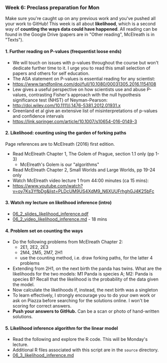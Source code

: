 ### Week 6: Preclass preparation for Mon
Make sure you're caught up on any previous work and you've pushed all your work to GitHub! This week is all about **likelihood**, which is a second way of **counting the ways data could have happened**. All reading can be found in the Google Drive (papers are in "Other reading", McElreath is in "Texts").

#### 1. Further reading on P-values (frequentist loose ends)
   * We will touch on issues with p-values throughout the course but won't dedicate further time to it. I urge you to read this small selection of papers and others for self education.
   * The ASA statement on P-values is essential reading for any scientist:
   * https://www.tandfonline.com/doi/full/10.1080/00031305.2016.1154108
   * Lew gives a useful perspective on how scientists use and abuse P-values, contrasting Fisher's approach with the null hypothesis significance test (NHST) of Neyman-Pearson:
   * http://doi.wiley.com/10.1111/j.1476-5381.2012.01931.x
   * Greenland et al give an extensive list of misinterpretations of p-values and confidence intervals
   * https://link.springer.com/article/10.1007/s10654-016-0149-3

#### 2. Likelihood: counting using the garden of forking paths

Page references are to McElreath (2016) first edition.

   * Read McElreath Chapter 1, The Golem of Prague, section 1.1 only (pp 1-3)
     * 	McElreath's Golem is our "algorithms"
   * Read McElreath Chapter 2, Small Worlds and Large Worlds, pp 19-24 only
   * Watch McElreath video lecture 1 from 44:00 minutes (ca 15 mins):
   * https://www.youtube.com/watch?v=oy7Ks3YfbDg&list=PLDcUM9US4XdM9_N6XUUFrhghGJ4K25bFc

#### 3. Watch my lecture on likelihood inference (intro)
   * [06_2_slides_likelihood_inference.pdf](06_2_slides_likelihood_inference.pdf)
   * [06_2_video_likelihood_inference.md](06_2_video_likelihood_inference.md) - 18 mins

#### 4. Problem set on counting the ways
   * Do the following problems from McElreath Chapter 2:
     * 2E1, 2E2, 2E3
     * 2M4, 2M5, 2M7, 2H1
     * use the counting method, i.e. draw forking paths, for the latter 4 problems
   * Extending from 2H1, on the next birth the panda has twins. What are the likelihoods for the two models: M1 Panda is species A; M2: Panda is species B? Recall that the likelihood is the probability of the data given the model.
   * Now calculate the likelihoods if, instead, the next birth was a singleton
   * To learn effectively, I strongly encourage you to do your own work or ask on Piazza before searching for the solutions online. I won't be scoring for correct answers.
   * **Push your answers to GitHub.** Can be a scan or photo of hand-written solutions.

#### 5. Likelihood inference algorithm for the linear model
   * Read the following and explore the R code. This will be Monday's lecture.
   * Additional R files associated with this script are in the `source` directory.
   * [06_3_likelihood_inference.md](06_3_likelihood_inference.md)
